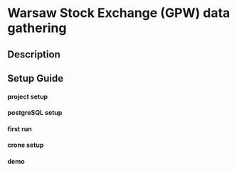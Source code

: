 # Warsaw Stock Exchange (GPW) data gathering  

## Description

## Setup Guide
#### project setup
#### postgreSQL setup
#### first run
#### crone setup
#### demo
